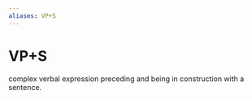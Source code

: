 ```yaml
---
aliases: VP+S
---
```

# VP+S

complex verbal expression preceding and being in construction with a sentence.